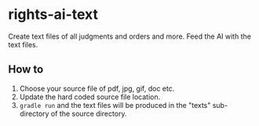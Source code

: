 # rights-ai-text

Create text files of all judgments and orders and more.
Feed the AI with the text files.

## How to

1. Choose your source file of pdf, jpg, gif, doc etc.
2. Update the hard coded source file location.
3. `gradle run` and the text files will be produced in the "texts" sub-directory of the source directory.
